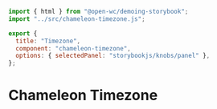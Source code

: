 ```js script
import { html } from "@open-wc/demoing-storybook";
import "../src/chameleon-timezone.js";

export {
  title: "Timezone",
  component: "chameleon-timezone",
  options: { selectedPanel: "storybookjs/knobs/panel" },
};
```

# Chameleon Timezone
